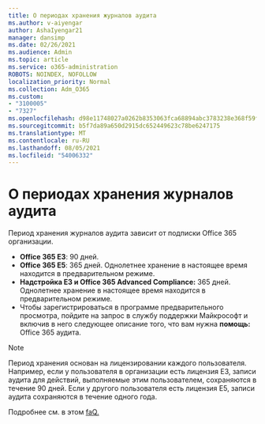 ```yaml
---
title: О периодах хранения журналов аудита
ms.author: v-aiyengar
author: AshaIyengar21
manager: dansimp
ms.date: 02/26/2021
ms.audience: Admin
ms.topic: article
ms.service: o365-administration
ROBOTS: NOINDEX, NOFOLLOW
localization_priority: Normal
ms.collection: Adm_O365
ms.custom:
- "3100005"
- "7327"
ms.openlocfilehash: d98e11748027a0262b8353063fca68894abc3783238e368f59f7457ea2ba0a8f
ms.sourcegitcommit: b5f7da89a650d2915dc652449623c78be6247175
ms.translationtype: MT
ms.contentlocale: ru-RU
ms.lasthandoff: 08/05/2021
ms.locfileid: "54006332"
---
```

# <a name="about-audit-logs-retention-periods"></a>О периодах хранения журналов аудита

Период хранения журналов аудита зависит от подписки Office 365 организации.

- **Office 365 E3**: 90 дней.
- **Office 365 E5**: 365 дней. Однолетнее хранение в настоящее время находится в предварительном режиме.
- **Надстройка E3 и Office 365 Advanced Compliance:** 365 дней. Однолетнее хранение в настоящее время находится в предварительном режиме.
- Чтобы зарегистрироваться в программе предварительного просмотра, пойдите на запрос в службу поддержки Майкрософт и включив в него следующее описание того, что вам нужна **помощь:** Office 365 аудита.
> [!NOTE]
> Период хранения основан на лицензировании каждого пользователя. Например, если у пользователя в организации есть лицензия E3, записи аудита для действий, выполняемые этим пользователем, сохраняются в течение 90 дней. Если у другого пользователя есть лицензия E5, записи аудита сохраняются в течение одного года.

Подробнее см. в этом [faQ.](https://go.microsoft.com/fwlink/?linkid=2115336)